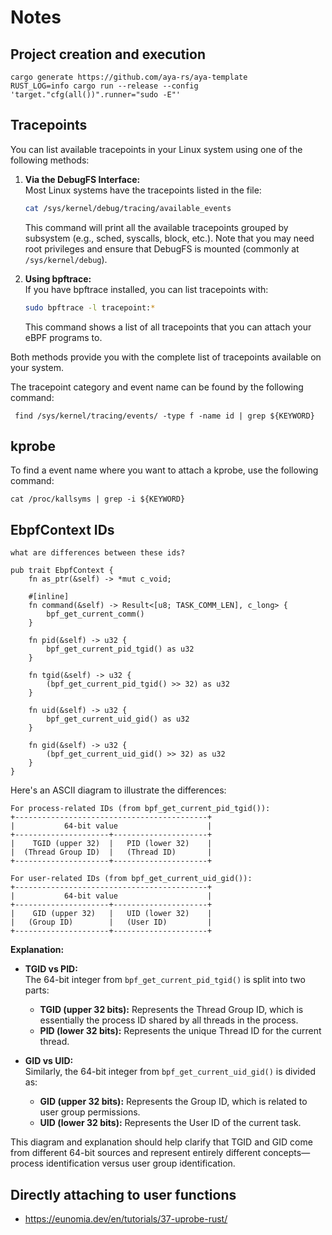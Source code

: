 # Notes

## Project creation and execution

```shell
cargo generate https://github.com/aya-rs/aya-template
RUST_LOG=info cargo run --release --config 'target."cfg(all())".runner="sudo -E"'
```

## Tracepoints

You can list available tracepoints in your Linux system using one of the following methods:

1. **Via the DebugFS Interface:**  
   Most Linux systems have the tracepoints listed in the file:  
   ```bash
   cat /sys/kernel/debug/tracing/available_events
   ```  
   This command will print all the available tracepoints grouped by subsystem (e.g., sched, syscalls, block, etc.). Note that you may need root privileges and ensure that DebugFS is mounted (commonly at `/sys/kernel/debug`).

2. **Using bpftrace:**  
   If you have bpftrace installed, you can list tracepoints with:  
   ```bash
   sudo bpftrace -l tracepoint:*
   ```  
   This command shows a list of all tracepoints that you can attach your eBPF programs to.

Both methods provide you with the complete list of tracepoints available on your system.

The tracepoint category and event name can be found by the following command:

```shell
 find /sys/kernel/tracing/events/ -type f -name id | grep ${KEYWORD}
```

## kprobe

To find a event name where you want to attach a kprobe, use the following command:

```shell
cat /proc/kallsyms | grep -i ${KEYWORD}
```

## EbpfContext IDs

```
what are differences between these ids?

pub trait EbpfContext {
    fn as_ptr(&self) -> *mut c_void;

    #[inline]
    fn command(&self) -> Result<[u8; TASK_COMM_LEN], c_long> {
        bpf_get_current_comm()
    }

    fn pid(&self) -> u32 {
        bpf_get_current_pid_tgid() as u32
    }

    fn tgid(&self) -> u32 {
        (bpf_get_current_pid_tgid() >> 32) as u32
    }

    fn uid(&self) -> u32 {
        bpf_get_current_uid_gid() as u32
    }

    fn gid(&self) -> u32 {
        (bpf_get_current_uid_gid() >> 32) as u32
    }
}
```

Here's an ASCII diagram to illustrate the differences:

```
For process-related IDs (from bpf_get_current_pid_tgid()):
+-------------------------------------------+
|           64-bit value                    |
+---------------------+---------------------+
|    TGID (upper 32)  |   PID (lower 32)    |
|  (Thread Group ID)  |   (Thread ID)       |
+---------------------+---------------------+

For user-related IDs (from bpf_get_current_uid_gid()):
+-------------------------------------------+
|           64-bit value                    |
+---------------------+---------------------+
|    GID (upper 32)   |   UID (lower 32)    |
|   (Group ID)        |   (User ID)         |
+---------------------+---------------------+
```

**Explanation:**

- **TGID vs PID:**  
  The 64-bit integer from `bpf_get_current_pid_tgid()` is split into two parts:
  - **TGID (upper 32 bits):** Represents the Thread Group ID, which is essentially the process ID shared by all threads in the process.
  - **PID (lower 32 bits):** Represents the unique Thread ID for the current thread.

- **GID vs UID:**  
  Similarly, the 64-bit integer from `bpf_get_current_uid_gid()` is divided as:
  - **GID (upper 32 bits):** Represents the Group ID, which is related to user group permissions.
  - **UID (lower 32 bits):** Represents the User ID of the current task.

This diagram and explanation should help clarify that TGID and GID come from different 64-bit sources and represent entirely different concepts—process identification versus user group identification.

## Directly attaching to user functions

* https://eunomia.dev/en/tutorials/37-uprobe-rust/
